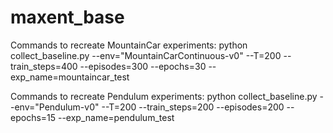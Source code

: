 # maxent_base

Commands to recreate MountainCar experiments:
python collect_baseline.py --env="MountainCarContinuous-v0" --T=200 --train_steps=400 --episodes=300 --epochs=30 --exp_name=mountaincar_test

Commands to recreate Pendulum experiments:
python collect_baseline.py --env="Pendulum-v0" --T=200 --train_steps=200 --episodes=200 --epochs=15 --exp_name=pendulum_test
